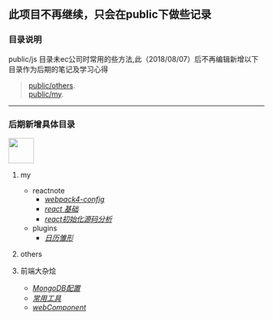 
## 此项目不再继续，只会在public下做些记录
### **目录说明**
 public/js 目录未ec公司时常用的些方法,此（2018/08/07）后不再编辑新增以下目录作为后期的笔记及学习心得
  > [public/others](https://github.com/wagnxx/dis/tree/master/public/others).     
  > [public/my](https://github.com/wagnxx/dis/tree/master/public/my/).
- - - -
### 后期新增具体目录
<img src="https://avatars1.githubusercontent.com/u/24468387?s=400&u=89343dff5ed49b540765a72619687ab74627967d&v=4" width="50" height='50' />

1. my
      * reactnote
        - [*webpack4-config*](https://github.com/wagnxx/dis/blob/master/public%2Fmy%2Freactnote%2FcreateWebpackProject)
        - [*react 基础*](https://github.com/wagnxx/dis/blob/master/public/my/reactnote/react%E5%9F%BA%E7%A1%80.md "react基础")
        - [*react初始化源码分析*](https://github.com/wagnxx/dis/blob/master/public/my/reactnote/react%E5%88%9D%E5%A7%8B%E5%8C%96%E6%BA%90%E7%A0%81%E5%88%86%E6%9E%90.md "react初始化源码分析")
      * plugins
        - [*日历雏形*](https://github.com/wagnxx/dis/blob/master/public%2Fmy%2Fplugins%2Fplugin.calendar.1.0.0.js.md "日历雏形")
        
2. others
3. 前端大杂烩
     * [*MongoDB配置*](https://github.com/wagnxx/dis/blob/master/public/%E5%89%8D%E7%AB%AF%E5%A4%A7%E6%9D%82%E7%83%A9/MongoDB%E9%85%8D%E7%BD%AE "mongodb配置")
     * [*常用工具*](https://github.com/wagnxx/dis/blob/master/public%2F%E5%89%8D%E7%AB%AF%E5%A4%A7%E6%9D%82%E7%83%A9%2F%E5%B8%B8%E7%94%A8%E5%B7%A5%E5%85%B7)
     * [*webComponent*](https://github.com/wagnxx/dis/blob/master/public/%E5%89%8D%E7%AB%AF%E5%A4%A7%E6%9D%82%E7%83%A9/webComponent.md "webcomponent")
